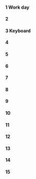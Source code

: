 #### 1 Work day
#### 2
#### 3 Keyboard
#### 4
#### 5
#### 6
#### 7
#### 8
#### 9
#### 10
#### 11
#### 12
#### 13
#### 14
#### 15